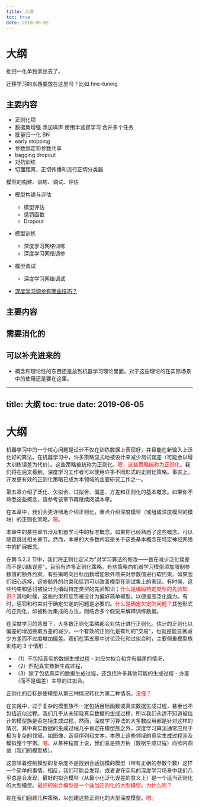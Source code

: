 ```yaml
---
title: 大纲
toc: true
date: 2018-09-02
---
```

# 大纲

批归一化单独拿出去了。

迁移学习的东西要放在这里吗？比如 fine-tuning


## 主要内容


- 正则化项
- 数据集增强 添加噪声 使用半监督学习 合并多个任务
- 批量归一化 BN
- early stopping
- 参数绑定和参数共享
- bagging dropout
- 对抗训练
- 切面距离，正切传播和流行正切分类器




模型的构建、训练、调试、评估

- 模型构建与评估
  - 模型评估
  - 惩罚函数
  - Dropout
- 模型训练
  - 深度学习网络训练
  - 深度学习网络调参
- 模型调试
  - 深度学习网络调试

- [深度学习调参有哪些技巧？](https://www.zhihu.com/question/25097993/answer/127667684)


## 主要内容



## 需要消化的


## 可以补充进来的

- 概念和理论性的东西还是放到机器学习理论里面。对于这些理论的在实际场景中的使用还是要在这里。






---
title: 大纲
toc: true
date: 2019-06-05
---
# 大纲

机器学习中的一个核心问题是设计不仅在训练数据上表现好，并且能在新输入上泛化好的算法。在机器学习中，许多策略显式地被设计来减少测试误差（可能会以增大训练误差为代价）。这些策略被统称为正则化。<span style="color:red;">嗯，这些策略统称为正则化。</span>我们将在后文看到，深度学习工作者可以使用许多不同形式的正则化策略。事实上，开发更有效的正则化策略已成为本领域的主要研究工作之一。

第五章介绍了泛化、欠拟合、过拟合、偏差、方差和正则化的基本概念。如果你不熟悉这些概念，请参考该章节再继续阅读本章。

在本章中，我们会更详细地介绍正则化，重点介绍深度模型（或组成深度模型的模块）的正则化策略。<span style="color:red;">嗯。</span>

本章中的某些章节涉及机器学习中的标准概念。如果你已经熟悉了这些概念，可以随意跳过相关章节。然而，本章的大多数内容是关于这些基本概念在特定神经网络中的扩展概念。

在第 5.2.2 节中，我们将正则化定义为"对学习算法的修改——旨在减少泛化误差而不是训练误差"。目前有许多正则化策略。有些策略向机器学习模型添加限制参数值的额外约束。有些策略向目标函数增加额外项来对参数值进行软约束。如果我们细心选择，这些额外的约束和惩罚可以改善模型在测试集上的表现。有时侯，这些约束和惩罚被设计为编码特定类型的先验知识；<span style="color:red;">什么是编码特定类型的先验知识？</span>其他时候，这些约束和惩罚被设计为偏好简单模型，以便提高泛化能力。有时，惩罚和约束对于确定欠定的问题是必要的。<span style="color:red;">什么是确定欠定的问题？</span>其他形式的正则化，如被称为集成的方法，则结合多个假说来解释训练数据。


在深度学习的背景下，大多数正则化策略都会对估计进行正则化。估计的正则化以偏差的增加换取方差的减少。一个有效的正则化是有利的"交易"，也就是能显著减少方差而不过度增加偏差。我们在第五章中讨论泛化和过拟合时，主要侧重模型族训练的 3 个情形：

- （1）不包括真实的数据生成过程 - 对应欠拟合和含有偏差的情况，
- （2）匹配真实数据生成过程，
- （3）除了包括真实的数据生成过程，还包括许多其他可能的生成过程 - 方差（而不是偏差）主导的过拟合。

正则化的目标是使模型从第三种情况转化为第二种情况。<span style="color:red;">没懂？</span>

在实践中，过于复杂的模型族不一定包括目标函数或真实数据生成过程，甚至也不包括近似过程。我们几乎从未知晓真实数据的生成过程，所以我们永远不知道被估计的模型族是否包括生成过程。然而，深度学习算法的大多数应用都是针对这样的情况，其中真实数据的生成过程几乎肯定在模型族之外。深度学习算法通常应用于极为复杂的领域，如图像、音频序列和文本，本质上这些领域的真实生成过程涉及模拟整个宇宙。<span style="color:red;">嗯。</span>从某种程度上说，我们总是持方枘（数据生成过程）而欲内圆凿（我们的模型族）。

这意味着控制模型的复杂度不是找到合适规模的模型（带有正确的参数个数）这样一个简单的事情。相反，我们可能会发现，或者说在实际的深度学习场景中我们几乎总是会发现，最好的拟合模型（从最小化泛化误差的意义上）是一个适当正则化的大型模型。<span style="color:red;">最好的拟合模型是一个适当正则化的大型模型。为什么呢？</span>

现在我们回顾几种策略，以创建这些正则化的大型深度模型。<span style="color:red;">嗯。</span>
